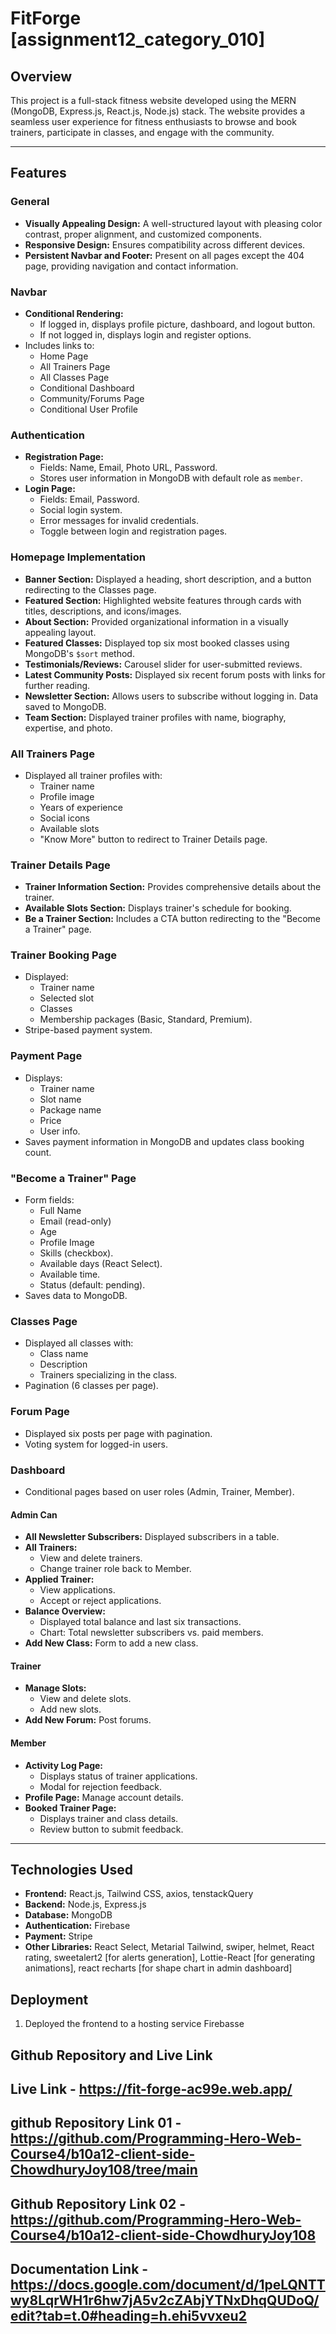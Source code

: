 # FitForge [assignment12_category_010]

## Overview
This project is a full-stack fitness website developed using the MERN (MongoDB, Express.js, React.js, Node.js) stack. The website provides a seamless user experience for fitness enthusiasts to browse and book trainers, participate in classes, and engage with the community.

---

## Features

### General
- **Visually Appealing Design:** A well-structured layout with pleasing color contrast, proper alignment, and customized components.
- **Responsive Design:** Ensures compatibility across different devices.
- **Persistent Navbar and Footer:** Present on all pages except the 404 page, providing navigation and contact information.

### Navbar
- **Conditional Rendering:** 
  - If logged in, displays profile picture, dashboard, and logout button.
  - If not logged in, displays login and register options.
- Includes links to:
  - Home Page
  - All Trainers Page
  - All Classes Page
  - Conditional Dashboard
  - Community/Forums Page
  - Conditional User Profile

### Authentication
- **Registration Page:**
  - Fields: Name, Email, Photo URL, Password.
  - Stores user information in MongoDB with default role as `member`.
- **Login Page:**
  - Fields: Email, Password.
  - Social login system.
  - Error messages for invalid credentials.
  - Toggle between login and registration pages.

### Homepage Implementation
- **Banner Section:** Displayed a heading, short description, and a button redirecting to the Classes page.
- **Featured Section:** Highlighted website features through cards with titles, descriptions, and icons/images.
- **About Section:** Provided organizational information in a visually appealing layout.
- **Featured Classes:** Displayed top six most booked classes using MongoDB's `$sort` method.
- **Testimonials/Reviews:** Carousel slider for user-submitted reviews.
- **Latest Community Posts:** Displayed six recent forum posts with links for further reading.
- **Newsletter Section:** Allows users to subscribe without logging in. Data saved to MongoDB.
- **Team Section:** Displayed trainer profiles with name, biography, expertise, and photo.

### All Trainers Page
- Displayed all trainer profiles with:
  - Trainer name
  - Profile image
  - Years of experience
  - Social icons
  - Available slots
  - "Know More" button to redirect to Trainer Details page.

### Trainer Details Page
- **Trainer Information Section:** Provides comprehensive details about the trainer.
- **Available Slots Section:** Displays trainer's schedule for booking.
- **Be a Trainer Section:** Includes a CTA button redirecting to the "Become a Trainer" page.

### Trainer Booking Page
- Displayed:
  - Trainer name
  - Selected slot
  - Classes
  - Membership packages (Basic, Standard, Premium).
- Stripe-based payment system.

### Payment Page
- Displays:
  - Trainer name
  - Slot name
  - Package name
  - Price
  - User info.
- Saves payment information in MongoDB and updates class booking count.

### "Become a Trainer" Page
- Form fields:
  - Full Name
  - Email (read-only)
  - Age
  - Profile Image
  - Skills (checkbox).
  - Available days (React Select).
  - Available time.
  - Status (default: pending).
- Saves data to MongoDB.

### Classes Page
- Displayed all classes with:
  - Class name
  - Description
  - Trainers specializing in the class.
- Pagination (6 classes per page).

### Forum Page
- Displayed six posts per page with pagination.
- Voting system for logged-in users.

### Dashboard
- Conditional pages based on user roles (Admin, Trainer, Member).

#### Admin Can 
- **All Newsletter Subscribers:** Displayed subscribers in a table.
- **All Trainers:**
  - View and delete trainers.
  - Change trainer role back to Member.
- **Applied Trainer:**
  - View applications.
  - Accept or reject applications.
- **Balance Overview:**
  - Displayed total balance and last six transactions.
  - Chart: Total newsletter subscribers vs. paid members.
- **Add New Class:** Form to add a new class.

#### Trainer
- **Manage Slots:**
  - View and delete slots.
  - Add new slots.
- **Add New Forum:** Post forums.

#### Member
- **Activity Log Page:**
  - Displays status of trainer applications.
  - Modal for rejection feedback.
- **Profile Page:** Manage account details.
- **Booked Trainer Page:**
  - Displays trainer and class details.
  - Review button to submit feedback.

---

## Technologies Used
- **Frontend:** React.js, Tailwind CSS, axios, tenstackQuery
- **Backend:** Node.js, Express.js
- **Database:** MongoDB
- **Authentication:** Firebase
- **Payment:** Stripe
- **Other Libraries:** React Select, Metarial Tailwind, swiper, helmet, React rating, sweetalert2 [for alerts generation], Lottie-React [for generating animations], react recharts [for shape chart in admin dashboard]



## Deployment

1. Deployed the frontend to a hosting service Firebasse 


## Github Repository and Live Link 

## Live Link - https://fit-forge-ac99e.web.app/

## github Repository Link 01 - https://github.com/Programming-Hero-Web-Course4/b10a12-client-side-ChowdhuryJoy108/tree/main

## Github Repository Link 02 - https://github.com/Programming-Hero-Web-Course4/b10a12-client-side-ChowdhuryJoy108

## Documentation Link - https://docs.google.com/document/d/1peLQNTTwy8LqrWH1r6hw7jA5v2cZAbjYTNxDhqQUDoQ/edit?tab=t.0#heading=h.ehi5vvxeu2

